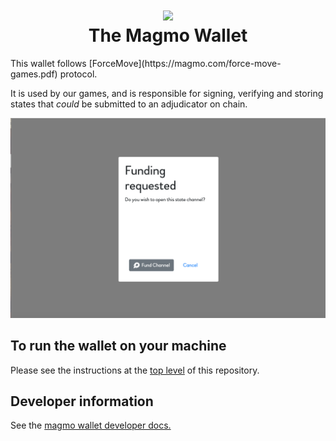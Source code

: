 <h1 align="center">
<div><img src="../../magmo-fireball.svg"> </div>
The Magmo Wallet
</h1>
This wallet follows [ForceMove](https://magmo.com/force-move-games.pdf) protocol.

It is used by our games, and is responsible for signing, verifying and storing states that _could_ be submitted to an adjudicator on chain.

![splash](./screens.png 'screens')

## To run the wallet on your machine

Please see the instructions at the [top level](https://github.com/magmo/apps) of this repository.

## Developer information

See the [magmo wallet developer docs.](./notes/index.md)
